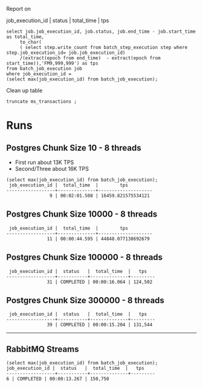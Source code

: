
Report on 

job_execution_id |  status   | total_time  |   tps


```roomsql
select job.job_execution_id, job.status, job.end_time - job.start_time as total_time,
     to_char(
     ( select step.write_count from batch_step_execution step where step.job_execution_id= job.job_execution_id)
     /(extract(epoch from end_time)  - extract(epoch from start_time)),'FM9,999,999') as tps
from batch_job_execution job
where job_execution_id =
(select max(job_execution_id) from batch_job_execution);
```


Clean up table

```roomsql
truncate ms_transactions ;
```


# Runs
## Postgres Chunk Size 10 - 8 threads


- First run about 13K TPS
- Second/Three about 16K TPS

```
(select max(job_execution_id) from batch_job_execution);
 job_execution_id |  total_time  |        tps         
------------------+--------------+--------------------
                9 | 00:02:01.508 | 16459.821575534121

```

## Postgres Chunk Size 10000 - 8 threads

```
 job_execution_id |  total_time  |        tps         
------------------+--------------+--------------------
               11 | 00:00:44.595 | 44848.077138692679
```


## Postgres Chunk Size 100000 - 8 threads

```text
 job_execution_id |  status   |  total_time  |   tps   
------------------+-----------+--------------+---------
               31 | COMPLETED | 00:00:16.064 | 124,502
```

## Postgres Chunk Size 300000 - 8 threads


```text
 job_execution_id |  status   |  total_time  |   tps   
------------------+-----------+--------------+---------
               39 | COMPLETED | 00:00:15.204 | 131,544
```


------------------

## RabbitMQ Streams


```text
(select max(job_execution_id) from batch_job_execution);
job_execution_id |  status   |  total_time  |   tps   
------------------+-----------+--------------+---------
6 | COMPLETED | 00:00:13.267 | 150,750
```
